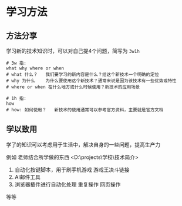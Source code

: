 # 学习方法

## 方法分享

学习新的技术知识时，可以对自己提4个问题，简写为 `3w1h`

```
# 3w 指:
what why where or when
# what 什么？   我们要学习的新内容是什么？给这个新技术一个明确的定位
# why 为什么    为什么要使用这个新技术？通常来说是因为该技术有一些优势或特性
# where or when 在什么地方或什么时候使用？新技术的应用场景
```

```
# 1h 指:
how
# how: 如何使用？   新技术的使用通常可以参考官方资料，主要就是官方文档
```

## 学以致用

学了的知识可以考虑用于生活中，解决自身的一些问题，提高生产力

例如 老师结合所学做的东西 <D:\projects\学校\技术简介>

1. 自动化按键脚本，用于刷手机游戏 游戏王决斗链接
2. AI邮件工具
3. 浏览器插件进行自动化处理  重复操作 网页操作

等等